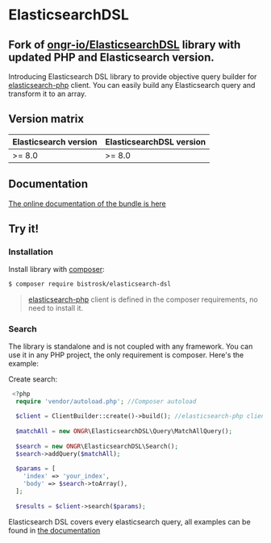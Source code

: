 # ElasticsearchDSL

## Fork of [ongr-io/ElasticsearchDSL](https://github.com/ongr-io/ElasticsearchDSL) library with updated PHP and Elasticsearch version.

Introducing Elasticsearch DSL library to provide objective query builder for [elasticsearch-php](https://github.com/elastic/elasticsearch-php) client. You can easily build any Elasticsearch query and transform it to an array.

## Version matrix

| Elasticsearch version | ElasticsearchDSL version |
|-----------------------|--------------------------|
| >= 8.0                | >= 8.0                   |

## Documentation

[The online documentation of the bundle is here](docs/index.md)

## Try it!

### Installation

Install library with [composer](https://getcomposer.org):

```bash
$ composer require bistrosk/elasticsearch-dsl
```

> [elasticsearch-php](https://github.com/elastic/elasticsearch-php) client is defined in the composer requirements, no need to install it.

### Search

The library is standalone and is not coupled with any framework. You can use it in any PHP project, the only
requirement is composer.  Here's the example:

Create search:

```php
 <?php
  require 'vendor/autoload.php'; //Composer autoload

  $client = ClientBuilder::create()->build(); //elasticsearch-php client
  
  $matchAll = new ONGR\ElasticsearchDSL\Query\MatchAllQuery();
  
  $search = new ONGR\ElasticsearchDSL\Search();
  $search->addQuery($matchAll);
  
  $params = [
    'index' => 'your_index',
    'body' => $search->toArray(),
  ];
  
  $results = $client->search($params);
```

Elasticsearch DSL covers every elasticsearch query, all examples can be found in [the documentation](docs/index.md)
